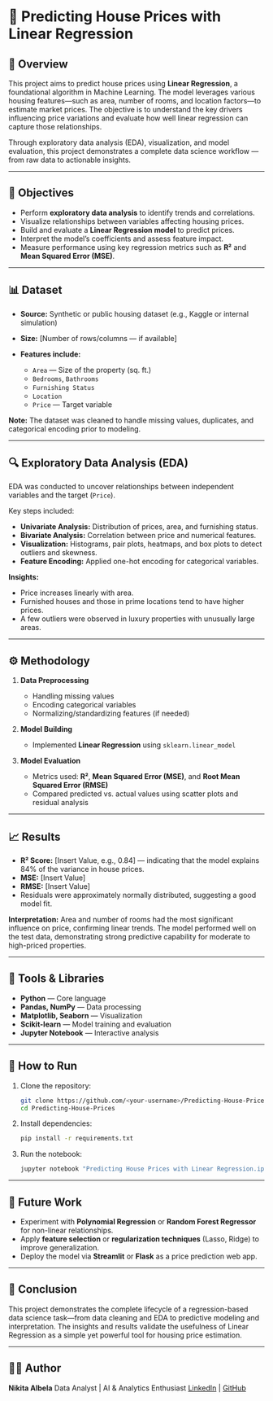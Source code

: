 # 🏡 Predicting House Prices with Linear Regression

## 📘 Overview

This project aims to predict house prices using **Linear Regression**, a foundational algorithm in Machine Learning. The model leverages various housing features—such as area, number of rooms, and location factors—to estimate market prices.
The objective is to understand the key drivers influencing price variations and evaluate how well linear regression can capture those relationships.

Through exploratory data analysis (EDA), visualization, and model evaluation, this project demonstrates a complete data science workflow — from raw data to actionable insights.

---

## 🧠 Objectives

* Perform **exploratory data analysis** to identify trends and correlations.
* Visualize relationships between variables affecting housing prices.
* Build and evaluate a **Linear Regression model** to predict prices.
* Interpret the model’s coefficients and assess feature impact.
* Measure performance using key regression metrics such as **R²** and **Mean Squared Error (MSE)**.

---

## 📊 Dataset

* **Source:** Synthetic or public housing dataset (e.g., Kaggle or internal simulation)
* **Size:** [Number of rows/columns — if available]
* **Features include:**

  * `Area` — Size of the property (sq. ft.)
  * `Bedrooms`, `Bathrooms`
  * `Furnishing Status`
  * `Location`
  * `Price` — Target variable

**Note:** The dataset was cleaned to handle missing values, duplicates, and categorical encoding prior to modeling.

---

## 🔍 Exploratory Data Analysis (EDA)

EDA was conducted to uncover relationships between independent variables and the target (`Price`).

Key steps included:

* **Univariate Analysis:** Distribution of prices, area, and furnishing status.
* **Bivariate Analysis:** Correlation between price and numerical features.
* **Visualization:** Histograms, pair plots, heatmaps, and box plots to detect outliers and skewness.
* **Feature Encoding:** Applied one-hot encoding for categorical variables.

**Insights:**

* Price increases linearly with area.
* Furnished houses and those in prime locations tend to have higher prices.
* A few outliers were observed in luxury properties with unusually large areas.

---

## ⚙️ Methodology

1. **Data Preprocessing**

   * Handling missing values
   * Encoding categorical variables
   * Normalizing/standardizing features (if needed)
2. **Model Building**

   * Implemented **Linear Regression** using `sklearn.linear_model`
3. **Model Evaluation**

   * Metrics used: **R²**, **Mean Squared Error (MSE)**, and **Root Mean Squared Error (RMSE)**
   * Compared predicted vs. actual values using scatter plots and residual analysis

---

## 📈 Results

* **R² Score:** [Insert Value, e.g., 0.84] — indicating that the model explains 84% of the variance in house prices.
* **MSE:** [Insert Value]
* **RMSE:** [Insert Value]
* Residuals were approximately normally distributed, suggesting a good model fit.

**Interpretation:**
Area and number of rooms had the most significant influence on price, confirming linear trends. The model performed well on the test data, demonstrating strong predictive capability for moderate to high-priced properties.

---

## 🧩 Tools & Libraries

* **Python** — Core language
* **Pandas, NumPy** — Data processing
* **Matplotlib, Seaborn** — Visualization
* **Scikit-learn** — Model training and evaluation
* **Jupyter Notebook** — Interactive analysis

---

## 🚀 How to Run

1. Clone the repository:

   ```bash
   git clone https://github.com/<your-username>/Predicting-House-Prices.git
   cd Predicting-House-Prices
   ```
2. Install dependencies:

   ```bash
   pip install -r requirements.txt
   ```
3. Run the notebook:

   ```bash
   jupyter notebook "Predicting House Prices with Linear Regression.ipynb"
   ```

---

## 🧭 Future Work

* Experiment with **Polynomial Regression** or **Random Forest Regressor** for non-linear relationships.
* Apply **feature selection** or **regularization techniques** (Lasso, Ridge) to improve generalization.
* Deploy the model via **Streamlit** or **Flask** as a price prediction web app.

---

## 🏁 Conclusion

This project demonstrates the complete lifecycle of a regression-based data science task—from data cleaning and EDA to predictive modeling and interpretation. The insights and results validate the usefulness of Linear Regression as a simple yet powerful tool for housing price estimation.

---

## 👩‍💻 Author

**Nikita Albela**
Data Analyst | AI & Analytics Enthusiast
[LinkedIn](https://linkedin.com/in/yourprofile) | [GitHub](https://github.com/yourusername)
